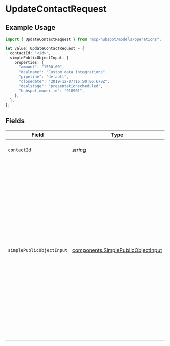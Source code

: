 # UpdateContactRequest

## Example Usage

```typescript
import { UpdateContactRequest } from "mcp-hubspot/models/operations";

let value: UpdateContactRequest = {
  contactId: "<id>",
  simplePublicObjectInput: {
    properties: {
      "amount": "1500.00",
      "dealname": "Custom data integrations",
      "pipeline": "default",
      "closedate": "2019-12-07T16:50:06.678Z",
      "dealstage": "presentationscheduled",
      "hubspot_owner_id": "910901",
    },
  },
};
```

## Fields

| Field                                                                                                                                                                                                                                                                                                                                                   | Type                                                                                                                                                                                                                                                                                                                                                    | Required                                                                                                                                                                                                                                                                                                                                                | Description                                                                                                                                                                                                                                                                                                                                             | Example                                                                                                                                                                                                                                                                                                                                                 |
| ------------------------------------------------------------------------------------------------------------------------------------------------------------------------------------------------------------------------------------------------------------------------------------------------------------------------------------------------------- | ------------------------------------------------------------------------------------------------------------------------------------------------------------------------------------------------------------------------------------------------------------------------------------------------------------------------------------------------------- | ------------------------------------------------------------------------------------------------------------------------------------------------------------------------------------------------------------------------------------------------------------------------------------------------------------------------------------------------------- | ------------------------------------------------------------------------------------------------------------------------------------------------------------------------------------------------------------------------------------------------------------------------------------------------------------------------------------------------------- | ------------------------------------------------------------------------------------------------------------------------------------------------------------------------------------------------------------------------------------------------------------------------------------------------------------------------------------------------------- |
| `contactId`                                                                                                                                                                                                                                                                                                                                             | *string*                                                                                                                                                                                                                                                                                                                                                | :heavy_check_mark:                                                                                                                                                                                                                                                                                                                                      | The ID of the contact to update.                                                                                                                                                                                                                                                                                                                        |                                                                                                                                                                                                                                                                                                                                                         |
| `simplePublicObjectInput`                                                                                                                                                                                                                                                                                                                               | [components.SimplePublicObjectInput](../../models/components/simplepublicobjectinput.md)                                                                                                                                                                                                                                                                | :heavy_check_mark:                                                                                                                                                                                                                                                                                                                                      | N/A                                                                                                                                                                                                                                                                                                                                                     | {<br/>"properties": {<br/>"amount": "1500.00",<br/>"dealname": "Custom data integrations",<br/>"pipeline": "default",<br/>"closedate": "2019-12-07T16:50:06.678Z",<br/>"dealstage": "presentationscheduled",<br/>"hubspot_owner_id": "910901"<br/>},<br/>"associations": [<br/>{<br/>"to": {<br/>"id": "101"<br/>},<br/>"types": [<br/>{<br/>"associationCategory": "HUBSPOT_DEFINED",<br/>"associationTypeId": 2<br/>}<br/>]<br/>}<br/>]<br/>} |